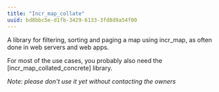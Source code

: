 ```yaml
---
title: "Incr_map_collate"
uuid: bd8bbc5e-d1fb-3429-6133-3fd8d9a54f00
---
```


A library for filtering, sorting and paging a map using incr_map, as often done
in web servers and web apps.

For most of the use cases, you probably also need the [incr_map_collated_concrete]
library.

*Note: please don't use it yet without contacting the owners*
